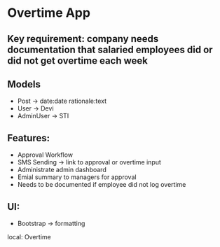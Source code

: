 # Overtime App

## Key requirement: company needs documentation that salaried employees did or did not get overtime each week


## Models

- Post -> date:date rationale:text
- User -> Devi
- AdminUser -> STI

## Features:

- Approval Workflow
- SMS Sending -> link to approval or overtime input
- Administrate admin dashboard
- Emial summary to managers for approval
- Needs to be documented if employee did not log overtime

## UI:

- Bootstrap -> formatting

local: Overtime
